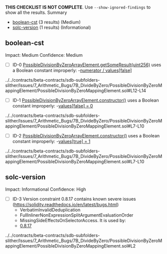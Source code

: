 **THIS CHECKLIST IS NOT COMPLETE**. Use `--show-ignored-findings` to show all the results.
Summary
 - [boolean-cst](#boolean-cst) (3 results) (Medium)
 - [solc-version](#solc-version) (1 results) (Informational)
## boolean-cst
Impact: Medium
Confidence: Medium
 - [ ] ID-0
[PossibleDivisionByZeroArrayElement.getSomeResult(uint256)](../../contracts/beta-contracts/sdb-subfolders-slither/Issues/7_Arithmetic_Bugs/7B_DivideByZero/PossibleDivisionByZeroMappingElement/PossibleDivisionByZeroMappingElement.sol#L12-L14) uses a Boolean constant improperly:
	-[numerator / values[false]](../../contracts/beta-contracts/sdb-subfolders-slither/Issues/7_Arithmetic_Bugs/7B_DivideByZero/PossibleDivisionByZeroMappingElement/PossibleDivisionByZeroMappingElement.sol#L13)

../../contracts/beta-contracts/sdb-subfolders-slither/Issues/7_Arithmetic_Bugs/7B_DivideByZero/PossibleDivisionByZeroMappingElement/PossibleDivisionByZeroMappingElement.sol#L12-L14


 - [ ] ID-1
[PossibleDivisionByZeroArrayElement.constructor()](../../contracts/beta-contracts/sdb-subfolders-slither/Issues/7_Arithmetic_Bugs/7B_DivideByZero/PossibleDivisionByZeroMappingElement/PossibleDivisionByZeroMappingElement.sol#L7-L10) uses a Boolean constant improperly:
	-[values[false] = 0](../../contracts/beta-contracts/sdb-subfolders-slither/Issues/7_Arithmetic_Bugs/7B_DivideByZero/PossibleDivisionByZeroMappingElement/PossibleDivisionByZeroMappingElement.sol#L9)

../../contracts/beta-contracts/sdb-subfolders-slither/Issues/7_Arithmetic_Bugs/7B_DivideByZero/PossibleDivisionByZeroMappingElement/PossibleDivisionByZeroMappingElement.sol#L7-L10


 - [ ] ID-2
[PossibleDivisionByZeroArrayElement.constructor()](../../contracts/beta-contracts/sdb-subfolders-slither/Issues/7_Arithmetic_Bugs/7B_DivideByZero/PossibleDivisionByZeroMappingElement/PossibleDivisionByZeroMappingElement.sol#L7-L10) uses a Boolean constant improperly:
	-[values[true] = 1](../../contracts/beta-contracts/sdb-subfolders-slither/Issues/7_Arithmetic_Bugs/7B_DivideByZero/PossibleDivisionByZeroMappingElement/PossibleDivisionByZeroMappingElement.sol#L8)

../../contracts/beta-contracts/sdb-subfolders-slither/Issues/7_Arithmetic_Bugs/7B_DivideByZero/PossibleDivisionByZeroMappingElement/PossibleDivisionByZeroMappingElement.sol#L7-L10


## solc-version
Impact: Informational
Confidence: High
 - [ ] ID-3
Version constraint 0.8.17 contains known severe issues (https://solidity.readthedocs.io/en/latest/bugs.html)
	- VerbatimInvalidDeduplication
	- FullInlinerNonExpressionSplitArgumentEvaluationOrder
	- MissingSideEffectsOnSelectorAccess.
It is used by:
	- [0.8.17](../../contracts/beta-contracts/sdb-subfolders-slither/Issues/7_Arithmetic_Bugs/7B_DivideByZero/PossibleDivisionByZeroMappingElement/PossibleDivisionByZeroMappingElement.sol#L2)

../../contracts/beta-contracts/sdb-subfolders-slither/Issues/7_Arithmetic_Bugs/7B_DivideByZero/PossibleDivisionByZeroMappingElement/PossibleDivisionByZeroMappingElement.sol#L2


